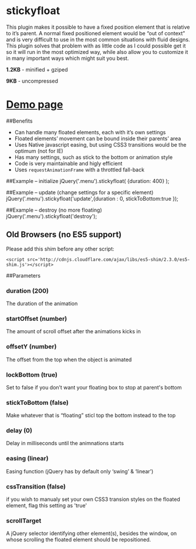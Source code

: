 stickyfloat
===========

This plugin makes it possible to have a fixed position element that is relative to it’s parent. A normal fixed positioned element would be “out of context” and is very difficult to use in the most common situations with fluid designs. This plugin solves that problem with as little code as I could possible get it so it will run in the most optimized way, while also allow you to customize it in many important ways which might suit you best.

**1.2KB** - minified + gziped

**9KB** - uncompressed

# [Demo page](http://dropthebit.com/demos/stickyfloat/stickyfloat.html)

##Benefits

* Can handle many floated elements, each with it’s own settings
* Floated elements’ movement can be bound inside their parents’ area
* Uses Native javascript easing, but using CSS3 transitions would be the optimum (not for IE)
* Has many settings, such as stick to the bottom or animation style
* Code is very maintainable and higly efficient
* Uses `requestAnimationFrame` with a throttled fall-back

##Example – initialize
    jQuery('.menu').stickyfloat( {duration: 400} );
    
##Example – update (change settings for a specific element)
    jQuery('.menu').stickyfloat('update',{duration : 0, stickToBottom:true });

##Example – destroy (no more floating)
    jQuery('.menu').stickyfloat('destroy');


## Old Browsers (no ES5 support)
Please add this shim before any other script:

    <script src='http://cdnjs.cloudflare.com/ajax/libs/es5-shim/2.3.0/es5-shim.js'></script>
	
##Parameters

### duration (200)
The duration of the animation
	
### startOffset (number)
The amount of scroll offset after the animations kicks in
	
### offsetY (number)
The offset from the top when the object is animated
	
### lockBottom (true)
Set to false if you don’t want your floating box to stop at parent's bottom
	
### stickToBottom (false)
Make whatever that is “floating” sticl top the bottom instead to the top 
	
### delay (0)
Delay in milliseconds until the animnations starts  
	
### easing (linear)
Easing function (jQuery has by default only ‘swing’ & ‘linear’) 
	
### cssTransition (false)
if you wish to manualy set your own CSS3 transion styles on the floated element, flag this setting as 'true'

### scrollTarget
A jQuery selector identifying other element(s), besides the window, on whose
scrolling the floated element should be repositioned.

